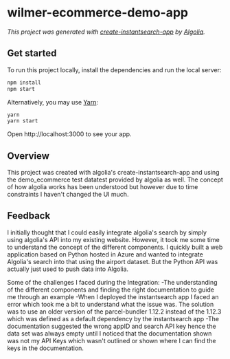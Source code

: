 # wilmer-ecommerce-demo-app

_This project was generated with [create-instantsearch-app](https://github.com/algolia/create-instantsearch-app) by [Algolia](https://algolia.com)._

## Get started

To run this project locally, install the dependencies and run the local server:

```sh
npm install
npm start
```

Alternatively, you may use [Yarn](https://http://yarnpkg.com/):

```sh
yarn
yarn start
```

Open http://localhost:3000 to see your app.

## Overview
This project was created with algolia's create-instantsearch-app and using the demo_ecommerce test datatest provided by algolia as well.
The concept of how algolia works has been understood but however due to time constraints I haven't changed the UI much.

## Feedback
I initially thought that I could easily integrate algolia's search by simply using algolia's API into my existing website. However, it took me some time to understand the concept of the different components. I quickly built a web application based on Python hosted in Azure and wanted to integrate Algolia's search into that using the airport dataset. But the Python API was actually just used to push data into Algolia.

Some of the challenges I faced during the Integration:
-The understanding of the different components and finding the right documentation to guide me through an example
-When I deployed the instantsearch app I faced an error which took me a bit to understand what the issue was. The solution was to use an older version of the parcel-bundler 1.12.2 instead of the 1.12.3 which was defined as a default dependency by the instantsearch app
-The documentation suggested the wrong appID and search API key hence the data set was always empty until I noticed that the documentation shown was not my API Keys which wasn't outlined or shown where I can find the keys in the documentation.





